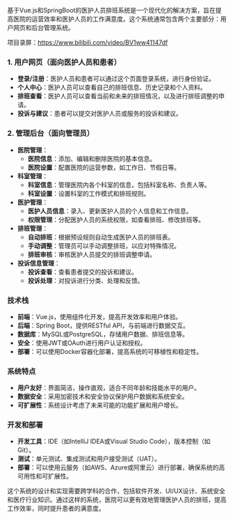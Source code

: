 ﻿基于Vue.js和SpringBoot的医护人员排班系统是一个现代化的解决方案，旨在提高医院的运营效率和医护人员的工作满意度。这个系统通常包含两个主要部分：用户网页和后台管理系统。

项目录屏：https://www.bilibili.com/video/BV1ww41147df

### 1. 用户网页（面向医护人员和患者）

- **登录/注册**：医护人员和患者可以通过这个页面登录系统，进行身份验证。
- **个人中心**：医护人员可以查看自己的排班信息、历史记录和个人资料。
- **排班查看**：医护人员可以查看当前和未来的排班情况，以及进行排班调整的申请。
- **投诉与建议**：患者可以提交对医护人员或服务的投诉和建议。

### 2. 管理后台（面向管理员）

- **医院管理**：
  - **医院信息**：添加、编辑和删除医院的基本信息。
  - **医院设置**：配置医院的运营参数，如工作日、节假日等。
- **科室管理**：
  - **科室信息**：管理医院内各个科室的信息，包括科室名称、负责人等。
  - **科室设置**：设置科室的工作模式和排班规则。
- **医护管理**：
  - **医护人员信息**：录入、更新医护人员的个人信息和工作信息。
  - **权限管理**：分配医护人员的系统权限，如查看排班、修改排班等。
- **排班管理**：
  - **自动排班**：根据预设规则自动生成医护人员的排班表。
  - **手动调整**：管理员可以手动调整排班，以应对特殊情况。
  - **排班审核**：审核医护人员提交的排班调整申请。
- **投诉信息管理**：
  - **投诉查看**：查看患者提交的投诉和建议。
  - **投诉处理**：对投诉进行分类、处理和反馈。

### 技术栈

- **前端**：Vue.js，使用组件化开发，提高开发效率和用户体验。
- **后端**：Spring Boot，提供RESTful API，与前端进行数据交互。
- **数据库**：MySQL或PostgreSQL，存储用户数据、排班信息等。
- **安全**：使用JWT或OAuth进行用户认证和授权。
- **部署**：可以使用Docker容器化部署，提高系统的可移植性和稳定性。

### 系统特点

- **用户友好**：界面简洁，操作直观，适合不同年龄和技能水平的用户。
- **数据安全**：采用加密技术和安全协议保护用户数据和系统安全。
- **可扩展性**：系统设计考虑了未来可能的功能扩展和用户增长。

### 开发和部署

- **开发工具**：IDE（如IntelliJ IDEA或Visual Studio Code），版本控制（如Git）。
- **测试**：单元测试、集成测试和用户接受测试（UAT）。
- **部署**：可以使用云服务（如AWS、Azure或阿里云）进行部署，确保系统的高可用性和可扩展性。

这个系统的设计和实现需要跨学科的合作，包括软件开发、UI/UX设计、系统安全和医疗行业知识。通过这样的系统，医院可以更有效地管理医护人员的排班，提高工作效率，同时提升患者的满意度。